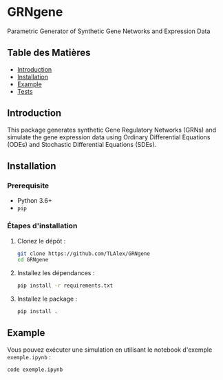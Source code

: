 # GRNgene

Parametric Generator of Synthetic Gene Networks and Expression Data

## Table des Matières

- [Introduction](#introduction)
- [Installation](#installation)
- [Example](#utilisation)
- [Tests](#tests)

## Introduction

This package generates synthetic Gene Regulatory Networks (GRNs) and simulate the gene expression data using Ordinary Differential Equations (ODEs) and Stochastic Differential Equations (SDEs).

## Installation

### Prerequisite

- Python 3.6+
- `pip`

### Étapes d'installation

1. Clonez le dépôt :
    ```sh
    git clone https://github.com/TLAlex/GRNgene
    cd GRNgene
    ```

2. Installez les dépendances :
    ```sh
    pip install -r requirements.txt
    ```

3. Installez le package :
    ```sh
    pip install .
    ```

## Example

Vous pouvez exécuter une simulation en utilisant le notebook d'exemple `exemple.ipynb` :

```sh
code exemple.ipynb
```